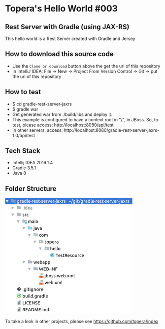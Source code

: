 # Topera's Hello World #003
## Rest Server with Gradle (using JAX-RS)
This hello world is a Rest Server created with Gradle and Jersey

## How to download this source code
* Use the `Clone or download` button above the get the url of this repository
* In IntelliJ IDEA: File → New → Project From Version Control -> Git -> put the url of this repository

## How to test
* $ cd gradle-rest-server-jaxrs
* $ gradle war
* Get generated war from ./build/libs and deploy it.
* This example is configured to have a context root in "/", in JBoss. So, to test, please access: http://localhost:8080/api/test
* In other servers, access: http://localhost:8080/gradle-rest-server-jaxrs-1.0/api/test

## Tech Stack
* Intellij IDEA 2016.1.4
* Gradle 3.5.1
* Java 8

## Folder Structure
![folder-structure](./doc/files.png)

To take a look in other projects, please see https://github.com/topera/index



